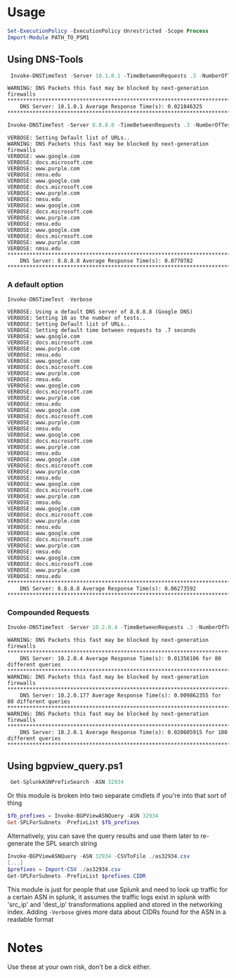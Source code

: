 # Usage
```powershell
Set-ExecutionPolicy -ExecutionPolicy Unrestricted -Scope Process
Import-Module PATH_TO_PSM1
```

## Using DNS-Tools
```powershell
 Invoke-DNSTimeTest -Server 10.1.0.1 -TimeBetweenRequests .3 -NumberOfTests 4
```
```
WARNING: DNS Packets this fast may be blocked by next-generation firewalls
**********************************************************************************
    DNS Server: 10.1.0.1 Average Response Time(s): 0.021846325
**********************************************************************************
```
```powershell
Invoke-DNSTimeTest -Server 8.8.8.8 -TimeBetweenRequests .3 -NumberOfTests 4 -Verbose
```
```
VERBOSE: Setting Default list of URLs..   
WARNING: DNS Packets this fast may be blocked by next-generation firewalls    
VERBOSE: www.google.com
VERBOSE: docs.microsoft.com
VERBOSE: www.purple.com
VERBOSE: nmsu.edu
VERBOSE: www.google.com
VERBOSE: docs.microsoft.com
VERBOSE: www.purple.com
VERBOSE: nmsu.edu
VERBOSE: www.google.com
VERBOSE: docs.microsoft.com
VERBOSE: www.purple.com
VERBOSE: nmsu.edu
VERBOSE: www.google.com
VERBOSE: docs.microsoft.com
VERBOSE: www.purple.com
VERBOSE: nmsu.edu
**********************************************************************************
    DNS Server: 8.8.8.8 Average Response Time(s): 0.0770782
**********************************************************************************
```
### A default option
```powershell
Invoke-DNSTimeTest -Verbose
```
```
VERBOSE: Using a default DNS server of 8.8.8.8 (Google DNS)
VERBOSE: Setting 10 as the number of tests..
VERBOSE: Setting Default list of URLs..
VERBOSE: Setting default time between requests to .7 seconds
VERBOSE: www.google.com
VERBOSE: docs.microsoft.com
VERBOSE: www.purple.com
VERBOSE: nmsu.edu
VERBOSE: www.google.com
VERBOSE: docs.microsoft.com
VERBOSE: www.purple.com
VERBOSE: nmsu.edu
VERBOSE: www.google.com
VERBOSE: docs.microsoft.com
VERBOSE: www.purple.com
VERBOSE: nmsu.edu
VERBOSE: www.google.com
VERBOSE: docs.microsoft.com
VERBOSE: www.purple.com
VERBOSE: nmsu.edu
VERBOSE: www.google.com
VERBOSE: docs.microsoft.com
VERBOSE: www.purple.com
VERBOSE: nmsu.edu
VERBOSE: www.google.com
VERBOSE: docs.microsoft.com
VERBOSE: www.purple.com
VERBOSE: nmsu.edu
VERBOSE: www.google.com
VERBOSE: docs.microsoft.com
VERBOSE: www.purple.com
VERBOSE: nmsu.edu
VERBOSE: www.google.com
VERBOSE: docs.microsoft.com
VERBOSE: www.purple.com
VERBOSE: nmsu.edu
VERBOSE: www.google.com
VERBOSE: docs.microsoft.com
VERBOSE: www.purple.com
VERBOSE: nmsu.edu
VERBOSE: www.google.com
VERBOSE: docs.microsoft.com
VERBOSE: www.purple.com
VERBOSE: nmsu.edu
**********************************************************************************
    DNS Server: 8.8.8.8 Average Response Time(s): 0.06273592
**********************************************************************************
```
### Compounded Requests
```powershell
Invoke-DNSTimeTest -Server 10.2.0.4 -TimeBetweenRequests .3 -NumberOfTests 20; Invoke-DNSTimeTest -Server 10.2.0.177 -TimeBetweenRequests .3 -NumberOfTests 20; Invoke-DNSTimeTest -Server 10.2.0.1 -TimeBetweenRequests .3 -NumberOfTests 20 -ListOfURLs ("www.google.com","www.unm.edu","console.aws.amazon.com","nmt.edu","phs.org")
```
```
WARNING: DNS Packets this fast may be blocked by next-generation firewalls
****************************************************************************************************
    DNS Server: 10.2.0.4 Average Response Time(s): 0.01356106 for 80 different queries
****************************************************************************************************
WARNING: DNS Packets this fast may be blocked by next-generation firewalls
****************************************************************************************************
    DNS Server: 10.2.0.177 Average Response Time(s): 0.009862355 for 80 different queries
****************************************************************************************************
WARNING: DNS Packets this fast may be blocked by next-generation firewalls
****************************************************************************************************
    DNS Server: 10.2.0.1 Average Response Time(s): 0.020605915 for 100 different queries
****************************************************************************************************
```


## Using bgpview_query.ps1
```powershell
 Get-SplunkASNPrefixSearch -ASN 32934
```
Or this module is broken into two separate cmdlets if you're into that sort of thing
```powershell
$fb_prefixes = Invoke-BGPViewASNQuery -ASN 32934
Get-SPLForSubnets -PrefixList $fb_prefixes
```
Alternatively, you can save the query results and use them later to re-generate the SPL search string
```powershell
Invoke-BGPViewASNQuery -ASN 32934 -CSVToFile ./as32934.csv
[...]
$prefixes = Import-CSV ./as32934.csv
Get-SPLForSubnets -PrefixList $prefixes.CIDR
```

This module is just for people that use Splunk and need to look up traffic for a certain ASN in splunk, it assumes the traffic logs exist in splunk with 'src_ip' and 'dest_ip' transformations applied and stored in the networking index.
Adding ```-Verbose``` gives more data about CIDRs found for the ASN in a readable format

# Notes
Use these at your own risk, don't be a dick either.